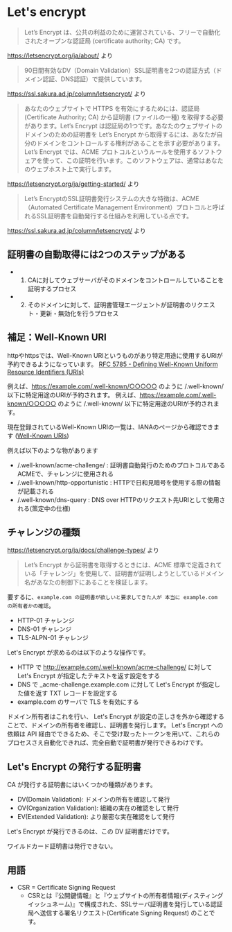 # Let's encrypt

> Let’s Encrypt は、公共の利益のために運営されている、フリーで自動化されたオープンな認証局 (certificate authority; CA) です。

https://letsencrypt.org/ja/about/ より

> 90日間有効なDV（Domain Validation）SSL証明書を2つの認証方式（ドメイン認証、DNS認証）で提供しています。

https://ssl.sakura.ad.jp/column/letsencrypt/ より


>あなたのウェブサイトで HTTPS を有効にするためには、認証局 (Certificate Authority; CA) から証明書 (ファイルの一種) を取得する必要があります。Let’s Encrypt は認証局の1つです。あなたのウェブサイトのドメインのための証明書を Let’s Encrypt から取得するには、あなたが自分のドメインをコントロールする権利があることを示す必要があります。Let’s Encrypt では、ACME プロトコルというルールを使用するソフトウェアを使って、この証明を行います。このソフトウェアは、通常はあなたのウェブホスト上で実行します。

https://letsencrypt.org/ja/getting-started/ より

>Let’s EncryptのSSL証明書発行システムの大きな特徴は、ACME（Automated Certificate Management Environment）プロトコルと呼ばれるSSL証明書を自動発行する仕組みを利用している点です。

https://ssl.sakura.ad.jp/column/letsencrypt/ より


## 証明書の自動取得には2つのステップがある

- 1. CAに対してウェブサーバがそのドメインをコントロールしていることを証明するプロセス
- 2. そのドメインに対して、証明書管理エージェントが証明書のリクエスト・更新・無効化を行うプロセス


## 補足：Well-Known URI
httpやhttpsでは、Well-Known URIというものがあり特定用途に使用するURIが予約できるようになっています。
[RFC 5785 - Defining Well-Known Uniform Resource Identifiers (URIs)](https://tools.ietf.org/html/rfc5785)

例えば、https://example.com/.well-known/○○○○○ のように /.well-known/ 以下に特定用途のURIが予約されます。
例えば、https://example.com/.well-known/○○○○○ のように /.well-known/ 以下に特定用途のURIが予約されます。

現在登録されているWell-Known URIの一覧は、IANAのページから確認できます ([Well-Known URIs](https://www.iana.org/assignments/well-known-uris/well-known-uris.xhtml))

例えば以下のような物があります

- /.well-known/acme-challenge/ : 証明書自動発行のためのプロトコルであるACMEで、チャレンジに使用される
- /.well-known/http-opportunistic : HTTPで日和見暗号を使用する際の情報が記載される
- /.well-known/dns-query : DNS over HTTPのリクエスト先URIとして使用される(策定中の仕様)

## チャレンジの種類
https://letsencrypt.org/ja/docs/challenge-types/ より

>Let’s Encrypt から証明書を取得するときには、ACME 標準で定義されている「チャレンジ」を使用して、証明書が証明しようとしているドメイン名があなたの制御下にあることを検証します。

要するに、`example.com の証明書が欲しいと要求してきた人が 本当に example.com の所有者かの確認`。

- HTTP-01 チャレンジ
- DNS-01 チャレンジ
- TLS-ALPN-01 チャレンジ

Let's Encrypt が求めるのは以下のような操作です。

- HTTP で http://example.com/.well-known/acme-challenge/ に対して Let's Encrypt が指定したテキストを返す設定をする
- DNS で _acme-challenge.example.com に対して Let's Encrypt が指定した値を返す TXT レコードを設定する
- example.com のサーバで TLS を有効にする

ドメイン所有者はこれを行い、 Let's Encrypt が設定の正しさを外から確認することで、ドメインの所有者を確認し、証明書を発行します。 Let's Encrypt への依頼は API 経由でできるため、そこで受け取ったトークンを用いて、これらのプロセスさえ自動化できれば、完全自動で証明書が発行できるわけです。

## Let's Encrypt の発行する証明書
CA が発行する証明書にはいくつかの種類があります。

- DV(Domain Validation): ドメインの所有を確認して発行
- OV(Organization Validation): 組織の実在の確認をして発行
- EV(Extended Validation): より厳密な実在確認をして発行

Let's Encrypt が発行できるのは、この DV 証明書だけです。

ワイルドカード証明書は発行できない。

## 用語
- CSR = Certificate Signing Request
  - CSRとは『公開鍵情報』と『ウェブサイトの所有者情報(ディスティングイッシュネーム)』で構成された、SSLサーバ証明書を発行している認証局へ送信する署名リクエスト(Certificate Signing Request) のことです。
